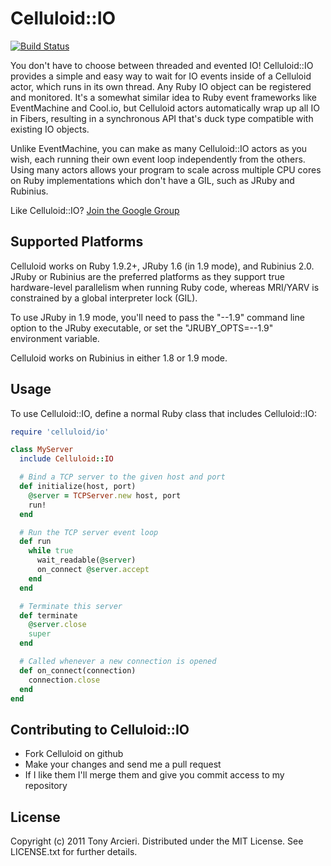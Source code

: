 Celluloid::IO
=============
[![Build Status](http://travis-ci.org/tarcieri/celluloid-io.png)](http://travis-ci.org/tarcieri/celluloid-io)

You don't have to choose between threaded and evented IO! Celluloid::IO provides
a simple and easy way to wait for IO events inside of a Celluloid actor, which
runs in its own thread. Any Ruby IO object can be registered and monitored.
It's a somewhat similar idea to Ruby event frameworks like EventMachine and
Cool.io, but Celluloid actors automatically wrap up all IO in Fibers,
resulting in a synchronous API that's duck type compatible with existing IO
objects.

Unlike EventMachine, you can make as many Celluloid::IO actors as you wish,
each running their own event loop independently from the others. Using many
actors allows your program to scale across multiple CPU cores on Ruby
implementations which don't have a GIL, such as JRuby and Rubinius.

Like Celluloid::IO? [Join the Google Group](http://groups.google.com/group/celluloid-ruby)

Supported Platforms
-------------------

Celluloid works on Ruby 1.9.2+, JRuby 1.6 (in 1.9 mode), and Rubinius 2.0. JRuby
or Rubinius are the preferred platforms as they support true hardware-level
parallelism when running Ruby code, whereas MRI/YARV is constrained by a global
interpreter lock (GIL).

To use JRuby in 1.9 mode, you'll need to pass the "--1.9" command line option
to the JRuby executable, or set the "JRUBY_OPTS=--1.9" environment variable.

Celluloid works on Rubinius in either 1.8 or 1.9 mode.

Usage
-----

To use Celluloid::IO, define a normal Ruby class that includes Celluloid::IO:

```ruby
require 'celluloid/io'

class MyServer
  include Celluloid::IO

  # Bind a TCP server to the given host and port
  def initialize(host, port)
    @server = TCPServer.new host, port
    run!
  end

  # Run the TCP server event loop
  def run
    while true
      wait_readable(@server)
      on_connect @server.accept
    end
  end

  # Terminate this server
  def terminate
    @server.close
    super
  end

  # Called whenever a new connection is opened
  def on_connect(connection)
    connection.close
  end
end
```

Contributing to Celluloid::IO
-----------------------------

* Fork Celluloid on github
* Make your changes and send me a pull request
* If I like them I'll merge them and give you commit access to my repository

License
-------

Copyright (c) 2011 Tony Arcieri. Distributed under the MIT License. See
LICENSE.txt for further details.
